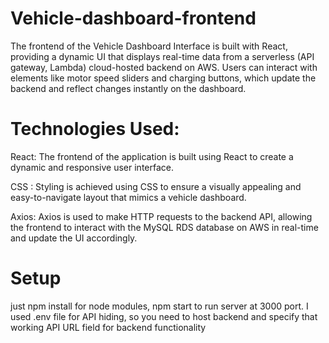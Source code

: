 # Vehicle-dashboard-frontend
The frontend of the Vehicle Dashboard Interface is built with React, providing a dynamic UI that displays real-time data from a  serverless (API gateway, Lambda) cloud-hosted backend on AWS. Users can interact with elements like motor speed sliders and charging buttons, which update the backend and reflect changes instantly on the dashboard.



# Technologies Used:

React: The frontend of the application is built using React to create a dynamic and responsive user interface.

CSS : Styling is achieved using CSS  to ensure a visually appealing and easy-to-navigate layout that mimics a vehicle dashboard.

Axios: Axios is used to make HTTP requests to the backend API, allowing the frontend to interact with the MySQL RDS database on AWS in real-time and update the UI accordingly.

# Setup
just npm install for node modules, npm start to run server at 3000 port. I used .env file for API hiding, so you need to host backend and specify that working API URL field for backend functionality 

